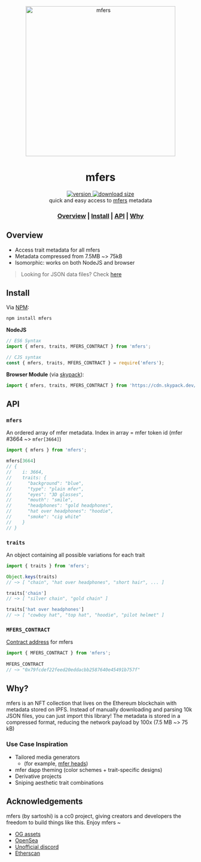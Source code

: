 <div align="center">
  <img src="https://github.com/mfers-dev/mfers/raw/main/meta/social.png" alt="mfers" width="400" />
</div>

<h1 align="center">mfers</h1>
<div align="center">
  <a href="https://npmjs.org/package/mfers">
    <img src="https://badgen.now.sh/npm/v/mfers" alt="version" />
  </a>
  <a href="https://bundlephobia.com/result?p=mfers">
    <img src="https://img.badgesize.io/mfers-dev/mfers/main/dist/es.min.js?compression=brotli" alt="download size" />
  </a>
</div>

<div align="center">quick and easy access to <a href="https://opensea.io/collection/mfers">mfers</a> metadata</div>

<h3 align="center">
  <a href="#Overview"><b>Overview</b></a> | 
  <a href="#Install"><b>Install</b></a> | 
  <a href="#API"><b>API</b></a> | 
  <a href="#Why?"><b>Why</b></a>
</h3>

## Overview
- Access trait metadata for all mfers
- Metadata compressed from 7.5MB ~> 75kB
- Isomorphic: works on both NodeJS and browser

> Looking for JSON data files? Check [here](https://github.com/m4r-sh/mfers/tree/main/data)

## Install

Via [NPM](https://npmjs.com/package/mfers):
```sh
npm install mfers
```

**NodeJS**
```js
// ES6 Syntax
import { mfers, traits, MFERS_CONTRACT } from 'mfers';

// CJS syntax
const { mfers, traits, MFERS_CONTRACT } = require('mfers');
```

**Browser Module** (via [skypack](https://skypack.dev)):
```js
import { mfers, traits, MFERS_CONTRACT } from 'https://cdn.skypack.dev/mfers';
```

## API


### `mfers`

An ordered array of mfer metadata. Index in array = mfer token id (mfer #3664 ~> `mfer[3664]`)

```js
import { mfers } from 'mfers';

mfers[3664]
// {
//    i: 3664,
//    traits: {
//      "background": "blue",
//      "type": "plain mfer",
//      "eyes": "3D glasses",
//      "mouth": "smile",
//      "headphones": "gold headphones",
//      "hat over headphones": "hoodie",
//      "smoke": "cig white"
//    }
// }
```

### `traits`

An object containing all possible variations for each trait

```js
import { traits } from 'mfers';

Object.keys(traits)
// ~> [ "chain", "hat over headphones", "short hair", ... ]

traits['chain']
// ~> [ "silver chain", "gold chain" ]

traits['hat over headphones']
// ~> [ "cowboy hat", "top hat", "hoodie", "pilot helmet" ]
```

### `MFERS_CONTRACT`

[Contract address]((https://etherscan.io/token/0x79FCDEF22feeD20eDDacbB2587640e45491b757f)) for mfers

```js
import { MFERS_CONTRACT } from 'mfers';
  
MFERS_CONTRACT
// ~> "0x79fcdef22feed20eddacbb2587640e45491b757f"
```


## Why?

mfers is an NFT collection that lives on the Ethereum blockchain with metadata stored on IPFS. Instead of manually downloading and parsing 10k JSON files, you can just import this library! The metadata is stored in a compressed format, reducing the network payload by 100x (7.5 MB ~> 75 kB)

### Use Case Inspiration

- Tailored media generators
  - (for example, [mfer heads](https://heads.mfers.dev/3664.png))
- mfer dapp theming (color schemes + trait-specific designs)
- Derivative projects
- Sniping aesthetic trait combinations


## Acknowledgements

mfers (by sartoshi) is a cc0 project, giving creators and developers the freedom to build things like this. Enjoy mfers ~

- [OG assets](https://drive.google.com/drive/folders/1VfCnmP4NBfDWH9htf_KKWJhNbUXhb2TV)
- [OpenSea](https://opensea.io/collection/mfers)
- [Unofficial discord](https://discord.gg/unofficialmfers)
- [Etherscan](https://etherscan.io/token/0x79FCDEF22feeD20eDDacbB2587640e45491b757f)